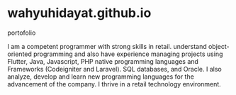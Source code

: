 # wahyuhidayat.github.io

portofolio

I am a competent programmer with strong skills in retail. understand object-oriented programming and also have experience managing projects using Flutter, Java, Javascript, PHP native programming languages and Frameworks (Codeigniter and Laravel). SQL databases, and Oracle. I also analyze, develop and learn new programming languages for the advancement of the company. I thrive in a retail technology environment.
